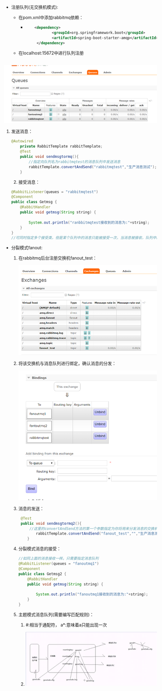 + 注册队列(无交换机模式):

  + 在pom.xml中添加rabbitmq依赖：

    + ```xml
          <dependency>
                  <groupId>org.springframework.boot</groupId>
                  <artifactId>spring-boot-starter-amqp</artifactId>
           </dependency>
      ```

  + 在localhost:15672中进行队列注册

​	![1552527559804](../../images/1552527559804.png)

 1. 发送消息： 

    ```java
    @Autowired
        private RabbitTemplate rabbitTemplate;
        @Test
        public void sendmsgtormq(){
            //指定向队列名为rabbitmqtest的消息队列中发送消息
            rabbitTemplate.convertAndSend("rabbitmqtest","生产消息测试");
        }
    ```

	2. 接受消息：

    ```java
    @RabbitListener(queues = "rabbitmqtest")
    @Component
    public class Getmsg {
        @RabbitHandler
        public void getmsg(String string) {
    
            System.out.println("ranbbitmqtest接收到的消息为:"+string);
        }
    }
    //可同时指定多个接受类，但是某个队列中的消息只能被接受一次，当消息被接收，队列中的该消息就被清除
    ```



+ 分裂模式fanout:

  1. 在rabbitmq后台注册交换机fanout_test：

     ![1552527910557](../../images/1552527910557.png)

  2. 将该交换机与消息队列进行绑定，确认消息的分发：

     ![1552527994297](../../images/1552527994297.png)

  3. 消息的发送：

     ```java
      @Test
      public void sendmsgtormq2(){
          //这里的convertAndSend方法的第一个参数指定为你将用来分发消息的交换机，第二个参数指定队列可以为空，第三个为你要发送的消息
             rabbitTemplate.convertAndSend("fanout_test","","生产消息测试");
         }
     ```

  4. 分裂模式消息的接受：

     ```java
     //如同上面的消息接收一样。只需要指定消息队列
     @RabbitListener(queues = "fanoutmq1")
     @Component
     public class Getmsg2 {
         @RabbitHandler
         public void getmsg(String string) {
     
             System.out.println("fanoutmq1接收到的消息为:"+string);
         }
     }
     ```

  5. 主题模式消息队列(需要编写匹配规则)：

     1.  #:相当于通配符，   a*:意味着a只能出现一次

     2. ![1552528703038](../../images/1552528703038.png)

        
